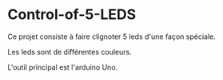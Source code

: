 # Control-of-5-LEDS

Ce projet consiste à faire clignoter 5 leds d'une façon spéciale.

Les leds sont de différentes couleurs.

L'outil principal est l'arduino Uno.
